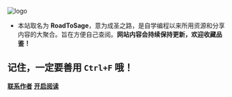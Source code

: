 
![logo](https://gitee.com/codesage/picture-warehouse/raw/master/topic.jpg)


- 本站取名为 **RoadToSage**，意为成圣之路，是自学编程以来所用资源和分享内容的大聚合。旨在方便自己查阅。**网站内容会持续保持更新，欢迎收藏品鉴！**

## 记住，一定要善用 `Ctrl+F` 哦！

[**联系作者**](https://github.com/WindDogg/Knowledge)
[**开启阅读**](README.md)